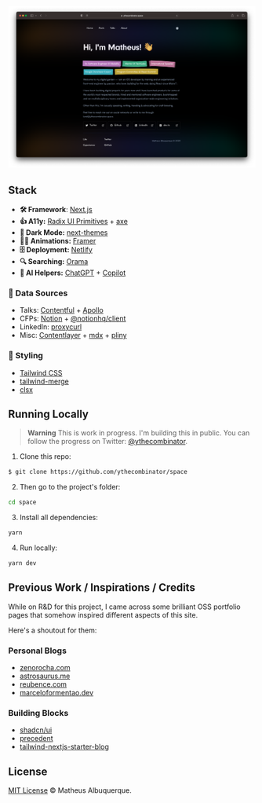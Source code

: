![hero](./static/banner.png)

## Stack

- **🛠️ Framework**: [Next.js](https://nextjs.org)
- **👍 A11y:** [Radix UI Primitives](https://www.radix-ui.com/) + [axe](https://www.deque.com/axe/)
- **🌙 Dark Mode:** [next-themes](https://github.com/pacocoursey/next-themes)
- **🧑‍🎨 Animations:** [Framer](https://www.framer.com/docs/animation/)
- **🗄️ Deployment:** [Netlify](https://www.netlify.com/)
- **🔍 Searching:** [Orama](hhttps://github.com/oramasearch/orama)
- **🤖 AI Helpers:** [ChatGPT](https://chat.openai.com) + [Copilot](https://github.com/features/copilot)

### 📁 Data Sources

- Talks: [Contentful](https://www.contentful.com) + [Apollo](https://www.apollographql.com)
- CFPs: [Notion](https://www.notion.so) + [@notionhq/client](https://github.com/makenotion/notion-sdk-js)
- LinkedIn: [proxycurl](https://nubela.co/proxycurl/)
- Misc: [Contentlayer](https://www.contentlayer.dev) + [mdx](https://mdxjs.com) + [pliny](https://github.com/timlrx/pliny)

### 💅 Styling

- [Tailwind CSS](https://tailwindcss.com/)
- [tailwind-merge](https://github.com/dcastil/tailwind-merge)
- [clsx](https://github.com/lukeed/clsx)

## Running Locally

> **Warning**
> This is work in progress. I'm building this in public. You can follow the progress on Twitter: [@ythecombinator](https://twitter.com/ythecombinator).

1. Clone this repo:

```sh
$ git clone https://github.com/ythecombinator/space
```

2. Then go to the project's folder:

```sh
cd space
```

3. Install all dependencies:

```sh
yarn
```

4. Run locally:

```sh
yarn dev
```

## Previous Work / Inspirations / Credits

While on R&D for this project, I came across some brilliant OSS portfolio pages that somehow inspired different aspects of this site.

Here's a shoutout for them:

### Personal Blogs

- [zenorocha.com](https://github.com/zenorocha/zenorocha.com)
- [astrosaurus.me](https://github.com/dephraiim/astrosaurus.me)
- [reubence.com](https://github.com/reubence/reubence.com)
- [marceloformentao.dev](https://github.com/marceloavf/marceloformentao.dev)

### Building Blocks

- [shadcn/ui](https://ui.shadcn.com/)
- [precedent](https://precedent.dev/)
- [tailwind-nextjs-starter-blog](https://github.com/timlrx/tailwind-nextjs-starter-blog)

## License

[MIT License](./LICENSE.md) © Matheus Albuquerque.
